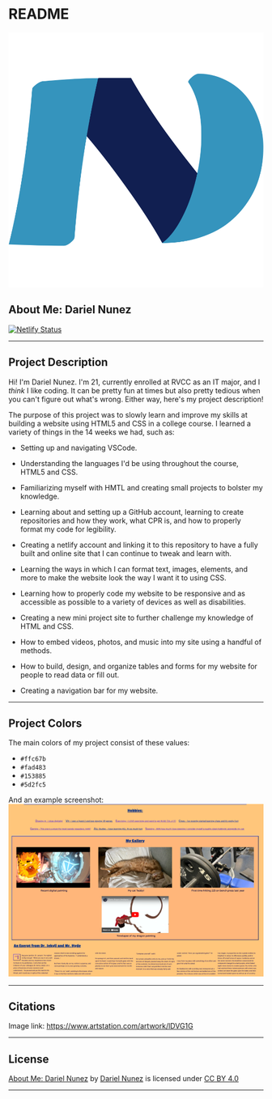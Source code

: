 # README

![My logo][logo]

## About Me: Dariel Nunez

[![Netlify Status][netstat]](https://app.netlify.com/sites/about-me-d0zod/deploys)

---

## Project Description

Hi! I'm Dariel Nunez. I'm 21, currently enrolled at RVCC as an IT major, and I *think* I like coding. It can be pretty fun at times but also pretty tedious when you can't figure out what's wrong. Either way, here's my project description!

The purpose of this project was to slowly learn and improve my skills at building a website using HTML5 and CSS in a college course. I learned a variety of things in the 14 weeks we had, such as:

* Setting up and navigating VSCode.

* Understanding the languages I'd be using throughout the course, HTML5 and CSS.

* Familiarizing myself with HMTL and creating small projects to bolster my knowledge.

* Learning about and setting up a GitHub account, learning to create repositories and how they work, what CPR is, and how to properly format my code for legibility.

* Creating a netlify account and linking it to this repository to have a fully built and online site that I can continue to tweak and learn with.

* Learning the ways in which I can format text, images, elements, and more to make the website look the way I want it to using CSS.

* Learning how to properly code my website to be responsive and as accessible as possible to a variety of devices as well as disabilities.

* Creating a new mini project site to further challenge my knowledge of HTML and CSS.

* How to embed videos, photos, and music into my site using a handful of methods.

* How to build, design, and organize tables and forms for my website for people to read data or fill out.

* Creating a navigation bar for my website.

---

## Project Colors

The main colors of my project consist of these values:

* `#ffc67b`
* `#fad483`
* `#153885`
* `#5d2fc5`

And an example screenshot: ![screenshot of my website][screenshot]

---

## Citations

Image link: <https://www.artstation.com/artwork/lDVG1G>

---

## License

<p xmlns:cc="http://creativecommons.org/ns#" xmlns:dct="http://purl.org/dc/terms/"><a property="dct:title" rel="cc:attributionURL" href="https://about-me-d0zod.netlify.app/">About Me: Dariel Nunez</a> by <a rel="cc:attributionURL dct:creator" property="cc:attributionName" href="https://github.com/D0zod">Dariel Nunez</a> is licensed under <a href="https://creativecommons.org/licenses/by/4.0/?ref=chooser-v1" target="_blank" rel="license noopener noreferrer" style="display:inline-block;">CC BY 4.0<img style="height:22px!important;margin-left:3px;vertical-align:text-bottom;" src="https://mirrors.creativecommons.org/presskit/icons/cc.svg?ref=chooser-v1" alt=""><img style="height:22px!important;margin-left:3px;vertical-align:text-bottom;" src="https://mirrors.creativecommons.org/presskit/icons/by.svg?ref=chooser-v1" alt=""></a></p>

---

[logo]: /img/DN-Logo.svg
[screenshot]: img/color-scheme-sc640w.png
[netstat]: https://api.netlify.com/api/v1/badges/98cec88d-2e9d-4af2-b3ce-582710bb6a33/deploy-status
